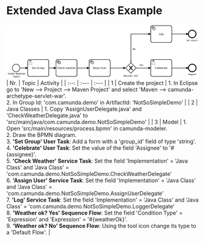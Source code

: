 # Extended Java Class Example

![BPMN Diagram](weatherOk2.png)
|  Nr. | Topic              | Activity                                                                                                                                                                                                                                                                                                                                                                                                                                                                                                                                                                                                                                                                                                                                                                                                                                                                                                                                                                                                |
| :--: | :---               | :---                                                                                                                                                                                                                                                                                                                                                                                                                                                                                                                                                                                                                                                                                                                                                                                                                                                                                                                                                                                                    |
|    1 | Create the project | 1. In Eclipse go to 'New --> Project --> Maven Project' and select 'Maven --> camunda-archetype-servlet-war'.  <br> 2. In Group Id: 'com.camunda.demo' in ArtifactId: 'NotSoSimpleDemo'                                                                                                                                                                                                                                                                                                                                                                                                                                                                                                                                                                                                                                                                                                                                                                                                                 |
|    2 | Java Classes       | 1. Copy 'AssignUserDelegate.java' and 'CheckWeatherDelegate.java' to 'src/main/java/com.camunda.demo.NotSoSimpleDemo'                                                                                                                                                                                                                                                                                                                                                                                                                                                                                                                                                                                                                                                                                                                                                                                                                                                                                   |
|    3 | Model              | 1. Open 'src/main/resources/process.bpmn' in camunda-modeler. <br> 2. Draw the BPMN diagram. <br> 3. **'Set Group' User Task**: Add a form with a 'group_id' field of type 'string'. <br> 4. **'Celebrate' User Task**: Set the value of the field 'Assignee' to '#{assignee}'. <br> 5. **'Check Weather' Service Task**: Set the field 'Implementation' = 'Java Class' and 'Java Class' = 'com.camunda.demo.NotSoSimpleDemo.CheckWeatherDelegate' <br> 6. **'Assign User' Service Task**: Set the field 'Implementation' = 'Java Class' and 'Java Class' = 'com.camunda.demo.NotSoSimpleDemo.AssignUserDelegate' <br> 7. **'Log' Service Task**: Set the field 'Implementation' = 'Java Class' and 'Java Class' = 'com.camunda.demo.NotSoSimpleDemo.LoggerDelegate' <br> 8. **'Weather ok? Yes' Sequence Flow**: Set the field 'Condition Type' = 'Expression' and 'Expression' = '#{weatherOk}'. <br> 9. **'Weather ok? No' Sequence Flow**: Using the tool icon change its type to a 'Default Flow'. |
